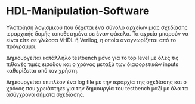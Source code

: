 # HDL-Manipulation-Software


Υλοποίηση λογισμικού που δέχεται ένα σύνολο αρχείων μιας σχεδίασης ιεραρχικής δομής τοποθετημένα σε έναν φάκελο. Τα αχρεία μπορούν να είναι είτε σε γλώσσα VHDL ή Verilog, η οποία αναγνωρίζεται από το πρόγραμμα. 


Δημιουργείται κατάλληλο testbench μόνο για το top level με όλες τις πιθανές τιμές εισόδου και ο χρόνος μεταξύ των διαφορετικών inputs καθορίζεται από τον χρήστη.

Δημιουργείται επιπλέον ένα log file με την ιεραρχία της σχεδίασης και ο χρόνος που χρειάστηκε για την δημιουργία του testbench μαζί με όλα τα ασύγχρονα σήματα σχεδίασης.
